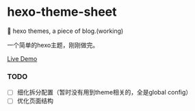 # hexo-theme-sheet
:page_with_curl: hexo themes, a piece of blog.(working)

一个简单的hexo主题，刚刚做完。

[Live Demo](https://blog.jiasm.org/)

### TODO

- [ ] 细化拆分配置（暂时没有用到theme相关的，全是global config）
- [ ] 优化页面结构
